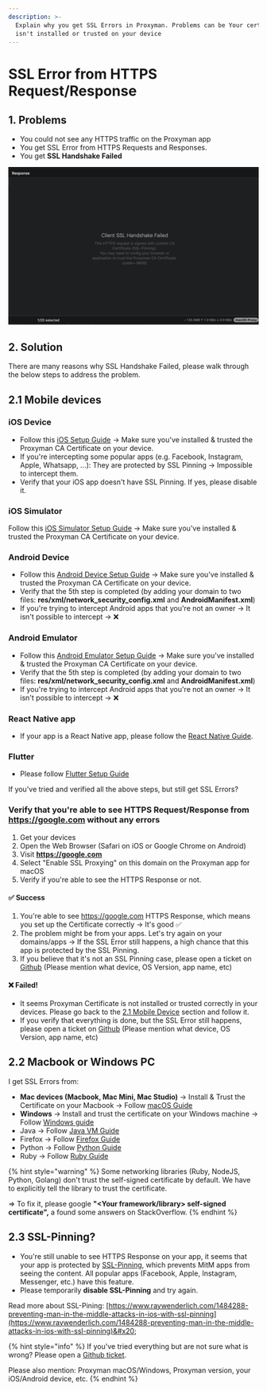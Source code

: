 ```yaml
---
description: >-
  Explain why you get SSL Errors in Proxyman. Problems can be Your certificate
  isn't installed or trusted on your device
---
```


# SSL Error from HTTPS Request/Response

## 1. Problems

* You could not see any HTTPS traffic on the Proxyman app
* You get SSL Error from HTTPS Requests and Responses.
* You get **SSL Handshake Failed**

![](<../.gitbook/assets/Screen Shot 2020-04-25 at 19.52.38.png>)

## 2. Solution

There are many reasons why SSL Handshake Failed, please walk through the below steps to address the problem.

## 2.1 Mobile devices

### iOS Device&#x20;

* Follow this [iOS Setup Guide](../debug-devices/ios-device.md) -> Make sure you've installed & trusted the Proxyman CA Certificate on your device.
* If you're intercepting some popular apps (e.g. Facebook, Instagram, Apple, Whatsapp, ...): They are protected by SSL Pinning -> Impossible to intercept them.
* Verify that your iOS app doesn't have SSL Pinning. If yes, please disable it.

### iOS Simulator

Follow this [iOS Simulator Setup Guide](../debug-devices/ios-simulator.md) -> Make sure you've installed & trusted the Proxyman CA Certificate on your device.

### Android Device

* Follow this [Android Device Setup Guide](../debug-devices/android-device/) -> Make sure you've installed & trusted the Proxyman CA Certificate on your device.
* Verify that the 5th step is completed (by adding your domain to two files: **res/xml/network\_security\_config.xml** and **AndroidManifest.xml**)
* If you're trying to intercept Android apps that you're not an owner -> It isn't possible to intercept -> ❌

### Android Emulator

* Follow this [Android Emulator Setup Guide](../debug-devices/android-device/automatic-script-for-android-emulator.md) -> Make sure you've installed & trusted the Proxyman CA Certificate on your device.
* Verify that the 5th step is completed (by adding your domain to two files: **res/xml/network\_security\_config.xml** and **AndroidManifest.xml**)
* If you're trying to intercept Android apps that you're not an owner -> It isn't possible to intercept -> ❌

### React Native app

* If your app is a React Native app, please follow the [React Native Guide](../debug-devices/react-native.md).

### Flutter

* Please follow [Flutter Setup Guide](../debug-devices/flutter.md)

If you've tried and verified all the above steps, but still get SSL Errors?

### Verify that you're able to see HTTPS Request/Response from https://google.com without any errors

1. Get your devices&#x20;
2. Open the Web Browser (Safari on iOS or Google Chrome on Android)
3. Visit **https://google.com**
4. Select "Enable SSL Proxying" on this domain on the Proxyman app for macOS
5. Verify if you're able to see the HTTPS Response or not.

#### ✅  Success

1. You're able to see https://google.com HTTPS Response, which means you set up the Certificate correctly -> It's good ✅
2. The problem might be from your apps. Let's try again on your domains/apps -> If the SSL Error still happens, a high chance that this app is protected by the SSL Pinning.
3. If you believe that it's not an SSL Pinning case, please open a ticket on [Github](https://github.com/ProxymanApp/Proxyman/issues) (Please mention what device, OS Version, app name, etc)

#### ❌ Failed!

* It seems Proxyman Certificate is not installed or trusted correctly in your devices. Please go back to the [2.1 Mobile Device](get-ssl-error-from-https-request-and-response.md#2.1-mobile-devices) section and follow it.
* If you verify that everything is done, but the SSL Error still happens, please open a ticket on [Github](https://github.com/ProxymanApp/Proxyman/issues) (Please mention what device, OS Version, app name, etc)

## 2.2 Macbook or Windows PC

I get SSL Errors from:

* **Mac devices (Macbook, Mac Mini, Mac Studio)** -> Install & Trust the Certificate on your Macbook -> Follow [macOS Guide](../debug-devices/macos.md)
* **Windows** -> Install and trust the certificate on your Windows machine  -> Follow [Windows guide](broken-reference)&#x20;
* Java -> Follow [Java VM Guide](../debug-devices/java.md)
* Firefox -> Follow [Firefox Guide](../debug-devices/firefox.md)
* Python -> Follow [Python Guide](../debug-devices/python.md)
* Ruby -> Follow [Ruby Guide](../debug-devices/ruby.md)

{% hint style="warning" %}
Some networking libraries (Ruby, NodeJS, Python, Golang) don't trust the self-signed certificate by default. We have to explicitly tell the library to trust the certificate.

\=> To fix it, please google **"\<Your framework/library> self-signed certificate",** a found some answers on StackOverflow.
{% endhint %}

## 2.3 SSL-Pinning?

* You're still unable to see HTTPS Response on your app, it seems that your app is protected by [SSL-Pinning](https://en.wikipedia.org/wiki/HTTP\_Public\_Key\_Pinning), which prevents MitM apps from seeing the content. All popular apps (Facebook, Apple, Instagram, Messenger, etc.) have this feature.
* Please temporarily **disable SSL-Pinning** and try again.

Read more about SSL-Pining: [https://www.raywenderlich.com/1484288-preventing-man-in-the-middle-attacks-in-ios-with-ssl-pinning](https://www.raywenderlich.com/1484288-preventing-man-in-the-middle-attacks-in-ios-with-ssl-pinning)&#x20;



{% hint style="info" %}
If you've tried everything but are not sure what is wrong? Please open a [Github ticket](https://app.gitbook.com/o/-LlPtWiscJCRFiRPxWvB/s/-LlPt\_6BePnJ3oK3saP1/).

Please also mention: Proxyman macOS/Windows, Proxyman version, your iOS/Android device, etc.
{% endhint %}
